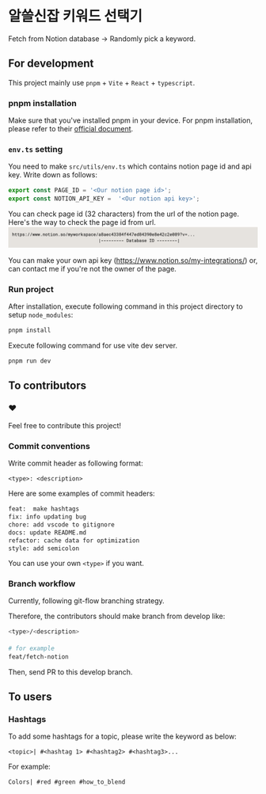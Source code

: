 # 알쓸신잡 키워드 선택기

Fetch from Notion database -> Randomly pick a keyword.

## For development

This project mainly use `pnpm` + `Vite` + `React` + `typescript`.

### pnpm installation

Make sure that you've installed pnpm in your device. For pnpm installation, please refer to their [official document](https://pnpm.io/installation).

### `env.ts` setting

You need to make `src/utils/env.ts` which contains notion page id and api key. Write down as follows:

```typescript
export const PAGE_ID = '<Our notion page id>';
export const NOTION_API_KEY =  '<Our notion api key>';
```

You can check page id (32 characters) from the url of the notion page. Here's the way to check the page id from url.
![Example](./public/notion-page-id.png)

You can make your own api key (<https://www.notion.so/my-integrations/>) or, can contact me if you're not the owner of the page.

### Run project

After installation, execute following command in this project directory to setup `node_modules`:

```bash
pnpm install
```

Execute following command for use vite dev server.

```bash
pnpm run dev
```

## To contributors

### ❤️

Feel free to contribute this project!

### Commit conventions

Write commit header as following format:

```text
<type>: <description>
```

Here are some examples of commit headers:

```text
feat:  make hashtags
fix: info updating bug
chore: add vscode to gitignore
docs: update README.md
refactor: cache data for optimization
style: add semicolon
```

You can use your own `<type>` if you want.

### Branch workflow

Currently, following git-flow branching strategy.

Therefore, the contributors should make branch from develop like:

```bash
<type>/<description>

# for example
feat/fetch-notion
```

Then, send PR to this develop branch.

## To users

### Hashtags

To add some hashtags for a topic, please write the keyword as below:

```Tex
<topic>| #<hashtag 1> #<hashtag2> #<hashtag3>...
```

For example:

```Tex
Colors| #red #green #how_to_blend
```
